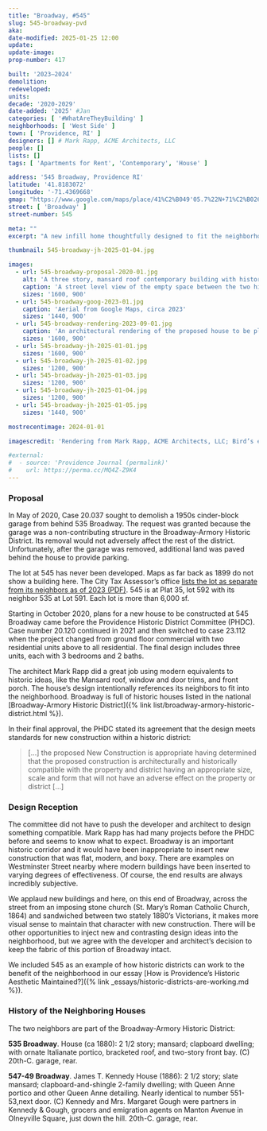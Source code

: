 ```yaml
---
title: "Broadway, #545"
slug: 545-broadway-pvd
aka:
date-modified: 2025-01-25 12:00
update:
update-image:
prop-number: 417

built: '2023–2024'
demolition:
redeveloped:
units:
decade: '2020-2029'
date-added: '2025' #Jan
categories: [ '#WhatAreTheyBuilding' ]
neighborhoods: [ 'West Side' ]
town: [ 'Providence, RI' ]
designers: [] # Mark Rapp, ACME Architects, LLC
people: []
lists: []
tags: [ 'Apartments for Rent', 'Contemporary', 'House' ]

address: '545 Broadway, Providence RI'
latitude: '41.8183072'
longitude: '-71.4369668'
gmap: "https://www.google.com/maps/place/41%C2%B049'05.7%22N+71%C2%B026'11.9%22W/@41.8183072,-71.4369668,102m/data=!3m1!1e3!4m4!3m3!8m2!3d41.818244!4d-71.436645?entry=ttu&g_ep=EgoyMDI1MDEyMi4wIKXMDSoASAFQAw%3D%3D"
street: [ 'Broadway' ]
street-number: 545

meta: ""
excerpt: "A new infill home thoughtfully designed to fit the neighborhood while adhering to modern building practices"

thumbnail: 545-broadway-jh-2025-01-04.jpg

images:
  - url: 545-broadway-proposal-2020-01.jpg
    alt: 'A three story, mansard roof contemporary building with historic details. A two-story bay window is featured on the left side of the façade with a main entrance on the right'
    caption: 'A street level view of the empty space between the two historic houses'
    sizes: '1600, 900'
  - url: 545-broadway-goog-2023-01.jpg
    caption: 'Aerial from Google Maps, circa 2023'
    sizes: '1440, 900'
  - url: 545-broadway-rendering-2023-09-01.jpg
    caption: 'An architectural rendering of the proposed house to be placed between two existing homes'
    sizes: '1600, 900'
  - url: 545-broadway-jh-2025-01-01.jpg
    sizes: '1600, 900'
  - url: 545-broadway-jh-2025-01-02.jpg
    sizes: '1200, 900'
  - url: 545-broadway-jh-2025-01-03.jpg
    sizes: '1200, 900'
  - url: 545-broadway-jh-2025-01-04.jpg
    sizes: '1200, 900'
  - url: 545-broadway-jh-2025-01-05.jpg
    sizes: '1440, 900'

mostrecentimage: 2024-01-01

imagescredit: 'Rendering from Mark Rapp, ACME Architects, LLC; Bird’s eye aerial from Google Maps.'

#external:
#  - source: 'Providence Journal (permalink)'
#    url: https://perma.cc/MQ4Z-Z9K4
---
```


### Proposal

In May of 2020, Case 20.037 sought to demolish a 1950s cinder-block garage from behind 535 Broadway. The request was granted because the garage was a non-contributing structure in the Broadway-Armory Historic District. Its removal would not adversely affect the rest of the district. Unfortunately, after the garage was removed, additional land was paved behind the house to provide parking.

The lot at 545 has never been developed. Maps as far back as 1899 do not show a building here. The City Tax Assessor’s office [lists the lot as separate from its neighbors as of 2023 (PDF)](https://maps.providenceri.gov/2023/Providence-final-plots-2023-30x36_35.pdf). 545 is at Plat 35, lot 592 with its neighbor 535 at Lot 591. Each lot is more than 6,000 sf.

Starting in October 2020, plans for a new house to be constructed at 545 Broadway came before the Providence Historic District Committee (<span class="abbr">PHDC</span>). Case number 20.120 continued in 2021 and then switched to case 23.112 when the project changed from ground floor commercial with two residential units above to all residential. The final design includes three units, each with 3 bedrooms and 2 baths.

The architect Mark Rapp did a great job using modern equivalents to historic ideas, like the Mansard roof, window and door trims, and front porch. The house’s design intentionally references its neighbors to fit into the neighborhood. Broadway is full of historic houses listed in the national [Broadway-Armory Historic District]({% link list/broadway-armory-historic-district.html %}).

In their final approval, the <span class="abbr">PHDC</span> stated its agreement that the design meets standards for new construction within a historic district:

> […] the proposed New Construction is appropriate having determined that the proposed construction is architecturally and historically compatible with the property and district having an appropriate size, scale and form that will not have an adverse effect on the property or district […]

### Design Reception

The committee did not have to push the developer and architect to design something compatible. Mark Rapp has had many projects before the <span class="abbr">PHDC</span> before and seems to know what to expect. Broadway is an important historic corridor and it would have been inappropriate to insert new construction that was flat, modern, and boxy. There are examples on Westminster Street nearby where modern buildings have been inserted to varying degrees of effectiveness. Of course, the end results are always incredibly subjective.

We applaud new buildings and here, on this end of Broadway, across the street from an imposing stone church (St. Mary’s Roman Catholic Church, 1864) and sandwiched between two stately 1880’s Victorians, it makes more visual sense to maintain that character with new construction. There will be other opportunities to inject new and contrasting design ideas into the neighborhood, but we agree with the developer and architect’s decision to keep the fabric of this portion of Broadway intact.

We included 545 as an example of how historic districts can work to the benefit of the neighborhood in our essay [How is Providence’s Historic Aesthetic Maintained?]({% link _essays/historic-districts-are-working.md %}).


### History of the Neighboring Houses

The two neighbors are part of the Broadway-Armory Historic District:

**535 Broadway**. House (ca 1880): 2 1/2 story; mansard; clapboard dwelling; with ornate Italianate portico, bracketed roof, and two-story front bay. (C) 20th-C. garage, rear.

**547-49 Broadway**. James T. Kennedy House (1886): 2 1/2 story; slate mansard; clapboard-and-shingle 2-family dwelling; with Queen Anne portico and other Queen Anne detailing. Nearly identical to number 551-53,next door. (C) Kennedy and Mrs. Margaret Gough were partners in Kennedy & Gough, grocers and emigration agents on Manton Avenue in Olneyville Square, just down the hill. 20th-C. garage, rear.
